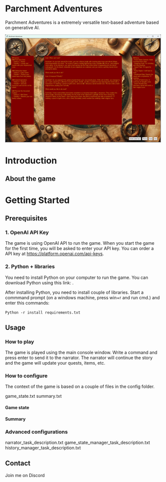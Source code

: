 # Parchment Adventures

Parchment Adventures is a extremely versatile text-based adventure based on generative AI.

![Parchment Adventures Screenshot](assets/images/Parchment-adventures.png)

# Introduction
## About the game


# Getting Started
## Prerequisites
### 1. OpenAI API Key
The game is using OpenAI API to run the game. When you start the game for the first time, you will be asked to enter your API key. You can order a API key at https://platform.openai.com/api-keys. 
### 2. Python + libraries
You need to install Python on your computer to run the game. You can download Python using this link: . 

After installing Python, you need to install couple of libraries. Start a commmand prompt (on a windows machine, press win+r and run cmd.) and enter this commands:

```
Python -r install requirements.txt
```

## Usage
### How to play
The game is played using the main console window. Write a command and press enter to send it to the narrator. The narrator will continue the story and the game will update your quests, items, etc.

### How to configure
The context of the game is based on a couple of files in the config folder.

game_state.txt
summary.txt

#### Game state
#### Summary

### Advanced configurations
narrator_task_description.txt
game_state_manager_task_description.txt
history_manager_task_description.txt


## Contact
Join me on Discord
